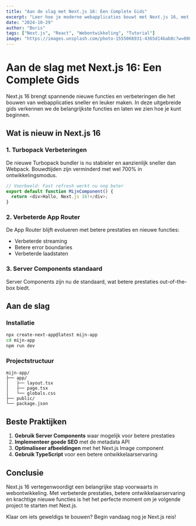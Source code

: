 ```yaml
---
title: "Aan de slag met Next.js 16: Een Complete Gids"
excerpt: "Leer hoe je moderne webapplicaties bouwt met Next.js 16, met de nieuwste verbeteringen in prestaties en ontwikkelaarservaring."
date: "2024-10-29"
author: "Boris"
tags: ["Next.js", "React", "Webontwikkeling", "Tutorial"]
image: "https://images.unsplash.com/photo-1555066931-4365d14bab8c?w=800&h=400&fit=crop"
---
```


# Aan de slag met Next.js 16: Een Complete Gids

Next.js 16 brengt spannende nieuwe functies en verbeteringen die het bouwen van webapplicaties sneller en leuker maken. In deze uitgebreide gids verkennen we de belangrijkste functies en laten we zien hoe je kunt beginnen.

## Wat is nieuw in Next.js 16

### 1. Turbopack Verbeteringen
De nieuwe Turbopack bundler is nu stabieler en aanzienlijk sneller dan Webpack. Bouwdtijden zijn verminderd met wel 700% in ontwikkelingsmodus.

```javascript
// Voorbeeld: Fast refresh werkt nu nog beter
export default function MijnComponent() {
  return <div>Hallo, Next.js 16!</div>;
}
```

### 2. Verbeterde App Router
De App Router blijft evolueren met betere prestaties en nieuwe functies:

- Verbeterde streaming
- Betere error boundaries
- Verbeterde laadstaten

### 3. Server Components standaard
Server Components zijn nu de standaard, wat betere prestaties out-of-the-box biedt.

## Aan de slag

### Installatie

```bash
npx create-next-app@latest mijn-app
cd mijn-app
npm run dev
```

### Projectstructuur

```
mijn-app/
├── app/
│   ├── layout.tsx
│   ├── page.tsx
│   └── globals.css
├── public/
└── package.json
```

## Beste Praktijken

1. **Gebruik Server Components** waar mogelijk voor betere prestaties
2. **Implementeer goede SEO** met de metadata API
3. **Optimaliseer afbeeldingen** met het Next.js Image component
4. **Gebruik TypeScript** voor een betere ontwikkelaarservaring

## Conclusie

Next.js 16 vertegenwoordigt een belangrijke stap voorwaarts in webontwikkeling. Met verbeterde prestaties, betere ontwikkelaarservaring en krachtige nieuwe functies is het het perfecte moment om je volgende project te starten met Next.js.

Klaar om iets geweldigs te bouwen? Begin vandaag nog je Next.js reis!